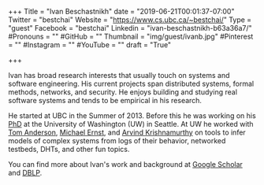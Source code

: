 +++
Title = "Ivan Beschastnikh"
date = "2019-06-21T00:01:37-07:00"
Twitter = "bestchai"
Website = "https://www.cs.ubc.ca/~bestchai/"
Type = "guest"
Facebook = "bestchai"
Linkedin = "ivan-beschastnikh-b63a36a7/"
#Pronouns = ""
#GitHub = ""
Thumbnail = "img/guest/ivanb.jpg"
#Pinterest = ""
#Instagram = ""
#YouTube = ""
draft = "True"

+++

Ivan has broad research interests that usually touch on systems and software engineering. His current projects span distributed systems, formal methods, networks, and security. He enjoys building and studying real software systems and tends to be empirical in his research.

He started at UBC in the Summer of 2013. Before this he was working on his [PhD](https://www.cs.ubc.ca/~bestchai/theses/ivan_beschastnikh_thesis.pdf) at the University of Washington (UW) in Seattle. At UW he worked with [Tom Anderson](https://www.cs.washington.edu/people/faculty/tom/), [Michael Ernst](https://homes.cs.washington.edu/~mernst/), and [Arvind Krishnamurthy](https://www.cs.washington.edu/people/faculty/arvind) on tools to infer models of complex systems from logs of their behavior, networked testbeds, DHTs, and other fun topics.

You can find more about Ivan's work and background at [Google Scholar](https://scholar.google.com/citations?user=iKnYSo8AAAAJ&hl=en) and [DBLP](https://dblp.uni-trier.de/pers/hd/b/Beschastnikh:Ivan.html).


